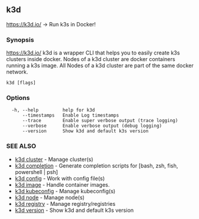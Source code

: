 ## k3d

https://k3d.io/ -> Run k3s in Docker!

### Synopsis

https://k3d.io/
k3d is a wrapper CLI that helps you to easily create k3s clusters inside docker.
Nodes of a k3d cluster are docker containers running a k3s image.
All Nodes of a k3d cluster are part of the same docker network.

```
k3d [flags]
```

### Options

```
  -h, --help         help for k3d
      --timestamps   Enable Log timestamps
      --trace        Enable super verbose output (trace logging)
      --verbose      Enable verbose output (debug logging)
      --version      Show k3d and default k3s version
```

### SEE ALSO

* [k3d cluster](k3d_cluster.md)	 - Manage cluster(s)
* [k3d completion](k3d_completion.md)	 - Generate completion scripts for [bash, zsh, fish, powershell | psh]
* [k3d config](k3d_config.md)	 - Work with config file(s)
* [k3d image](k3d_image.md)	 - Handle container images.
* [k3d kubeconfig](k3d_kubeconfig.md)	 - Manage kubeconfig(s)
* [k3d node](k3d_node.md)	 - Manage node(s)
* [k3d registry](k3d_registry.md)	 - Manage registry/registries
* [k3d version](k3d_version.md)	 - Show k3d and default k3s version

